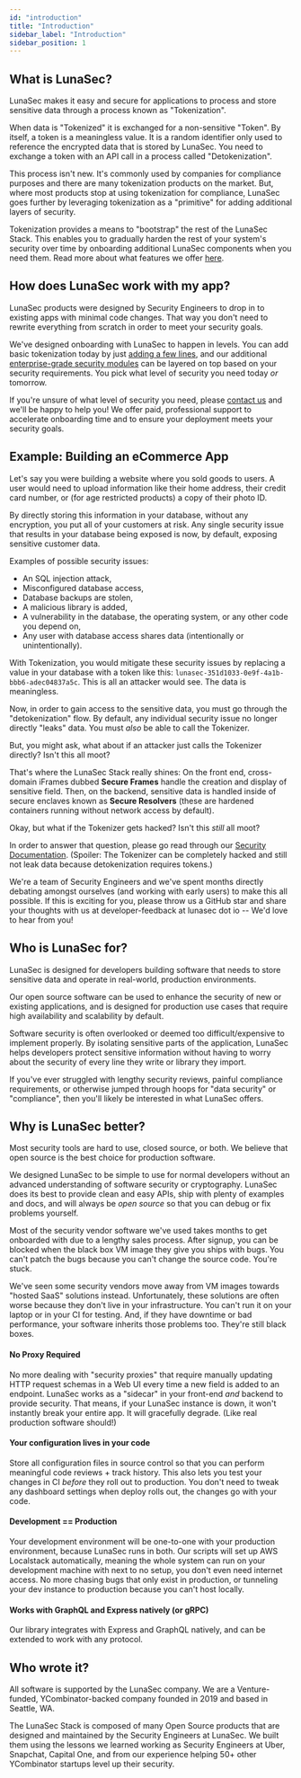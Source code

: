 ```yaml
---
id: "introduction"
title: "Introduction"
sidebar_label: "Introduction"
sidebar_position: 1
---
```


## What is LunaSec?
LunaSec makes it easy and secure for applications to process and store sensitive data through a process
known as "Tokenization". 

When data is "Tokenized" it is exchanged for a non-sensitive "Token". By itself, a token is a meaningless value.
It is a random identifier only used to reference the encrypted data that is stored by LunaSec. You need to exchange
a token with an API call in a process called "Detokenization".

This process isn't new. It's commonly used by companies for compliance purposes and there are many tokenization 
products on the market. But, where most products stop at using tokenization for compliance, LunaSec goes further by 
leveraging tokenization as a "primitive" for adding additional layers of security.

Tokenization provides a means to "bootstrap" the rest of the LunaSec Stack. This enables you to gradually harden 
the rest of your system's security over time by onboarding additional LunaSec components when you need them. 
Read more about what features we offer [here](https://www.lunasec.io/docs/pages/overview/features/).

## How does LunaSec work with my app?
LunaSec products were designed by Security Engineers to drop in to existing apps with minimal code changes.
That way you don't need to rewrite everything from scratch in order to meet your security goals.

We've designed onboarding with LunaSec to happen in levels. You can add basic tokenization
today by just [adding a few lines](https://www.lunasec.io/docs/pages/overview/libraries-services/), and our 
additional [enterprise-grade security modules](https://www.lunasec.io/docs/pages/overview/security/levels/) can be
layered on top based on your security requirements. You pick what level of security you need today _or_ tomorrow.

If you're unsure of what level of security you need, please [contact us](https://www.lunasec.io/contact) and we'll be 
happy to help you! We offer paid, professional support to accelerate onboarding time and to ensure your deployment
meets your security goals.

## Example: Building an eCommerce App
Let's say you were building a website where you sold goods to users. A user would need to upload information like their
home address, their credit card number, or (for age restricted products) a copy of their photo ID.

By directly storing this information in your database, without any encryption, you put all of your customers at risk.
Any single security issue that results in your database being exposed is now, by default, exposing sensitive customer data.

Examples of possible security issues:
- An SQL injection attack,
- Misconfigured database access,
- Database backups are stolen,
- A malicious library is added,
- A vulnerability in the database, the operating system, or any other code you depend on,
- Any user with database access shares data (intentionally or unintentionally).

With Tokenization, you would mitigate these security issues by replacing a value in your database with a token
like this: `lunasec-351d1033-0e9f-4a1b-bbb6-adec04837a5c`. This is all an attacker would see. The data is meaningless.

Now, in order to gain access to the sensitive data, you must go through the "detokenization" flow. By default,
any individual security issue no longer directly "leaks" data. You must _also_ be able to call the Tokenizer.

But, you might ask, what about if an attacker just calls the Tokenizer directly? Isn't this all moot?

That's where the LunaSec Stack really shines:
On the front end, cross-domain iFrames dubbed **Secure Frames** handle the creation and display of
sensitive field. Then, on the backend, sensitive data is handled inside of secure enclaves known as **Secure Resolvers**
(these are hardened containers running without network access by default).

Okay, but what if the Tokenizer gets hacked? Isn't this _still_ all moot?

In order to answer that question, please go read through our [Security Documentation](https://www.lunasec.io/docs/pages/overview/security/introduction/).
(Spoiler: The Tokenizer can be completely hacked and still not leak data because detokenization requires tokens.)

We're a team of Security Engineers and we've spent months directly debating amongst ourselves (and working with early users)
to make this all possible. If this is exciting for you, please throw us a GitHub star and share your thoughts with us at
developer-feedback at lunasec dot io -- We'd love to hear from you!

## Who is LunaSec for? 
LunaSec is designed for developers building software that needs to store sensitive data and operate in real-world, production environments.

Our open source software can be used to enhance the security of new or existing applications, and is designed for production
use cases that require high availability and scalability by default.

Software security is often overlooked or deemed too difficult/expensive to implement properly. By isolating sensitive parts of the application, LunaSec
helps developers protect sensitive information without having to worry about the security of every line
they write or library they import.

If you've ever struggled with lengthy security reviews, painful compliance requirements, or otherwise jumped through
hoops for "data security" or "compliance", then you'll likely be interested in what LunaSec offers.

## Why is LunaSec better?
Most security tools are hard to use, closed source, or both. We believe that open source is the best choice for production software.

We designed LunaSec to be simple to use for normal developers without an advanced understanding of software security or cryptography.
LunaSec does its best to provide clean and easy APIs, ship with plenty of examples and docs, and will always be _open source_ so that you can debug or fix problems yourself.

Most of the security vendor software we've used takes months to get onboarded with due to a lengthy sales process.
After signup, you can be blocked when the black box VM image they give you ships with bugs.
You can't patch the bugs because you can't change the source code. You're stuck.

We've seen some security vendors move away from VM images towards "hosted SaaS" solutions instead.
Unfortunately, these solutions are often worse because they don't live in your infrastructure.
You can't run it on your laptop or in your CI for testing. And, if they have downtime or bad performance, your software inherits those problems too.
They're still black boxes.

#### No Proxy Required
No more dealing with "security proxies" that require manually updating HTTP request schemas in a Web UI every time a new field is added to an endpoint.
LunaSec works as a "sidecar" in your front-end _and_ backend to provide security.
That means, if your LunaSec instance is down, it won't instantly break your entire app. It will gracefully degrade. (Like real production software should!)

#### Your configuration lives in your code
Store all configuration files in source control so that you can perform meaningful code reviews + track history.
This also lets you test your changes in CI _before_ they roll out to production.
You don't need to tweak any dashboard settings when deploy rolls out, the changes go with your code.

#### Development == Production
Your development environment will be one-to-one with your production environment, because LunaSec runs in both.  Our scripts 
will set up AWS Localstack automatically, meaning the whole system can run on your development machine with next to no setup, 
you don't even need internet access.
No more chasing bugs that only exist in production, or tunneling your dev instance to production because you can't host locally.

#### Works with GraphQL and Express natively (or gRPC)
Our library integrates with Express and GraphQL natively, and can be extended to work with any protocol.

## Who wrote it?
All software is supported by the LunaSec company. We are a Venture-funded, YCombinator-backed company founded in 2019 and based in Seattle, WA.

The LunaSec Stack is composed of many Open Source products that are designed and maintained by the Security Engineers at LunaSec.  We built them using the lessons we learned working as Security Engineers at Uber, Snapchat, Capital One,
and from our experience helping 50+ other YCombinator startups level up their security.